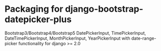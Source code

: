 # Packaging for django-bootstrap-datepicker-plus

Bootstrap3/Bootstrap4/Bootstrap5 DatePickerInput, TimePickerInput, DateTimePickerInput, MonthPickerInput, YearPickerInput with date-range-picker functionality for django >= 2.0
